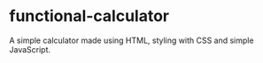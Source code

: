 # functional-calculator
A simple calculator made using HTML, styling with CSS and simple JavaScript.
